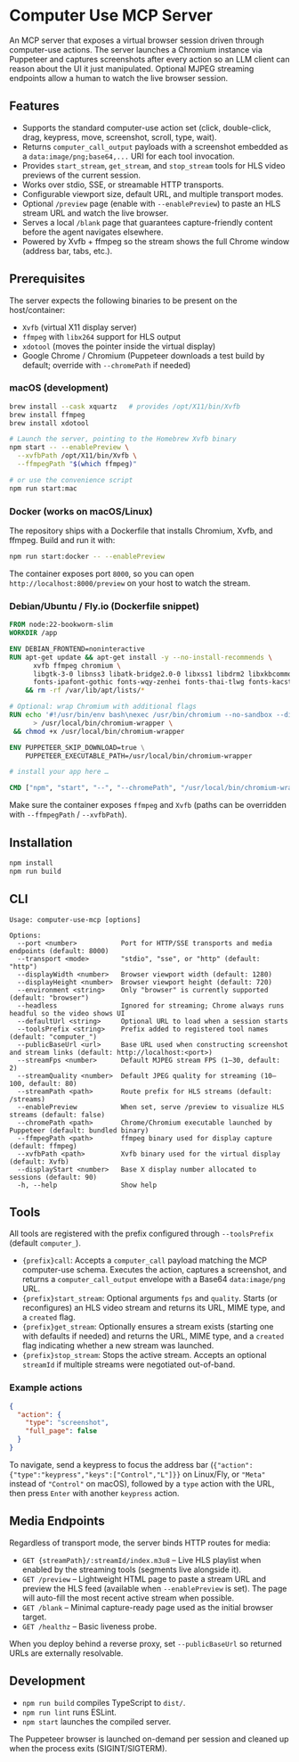 # Computer Use MCP Server

An MCP server that exposes a virtual browser session driven through computer-use actions. The server launches a Chromium instance via Puppeteer and captures screenshots after every action so an LLM client can reason about the UI it just manipulated. Optional MJPEG streaming endpoints allow a human to watch the live browser session.

## Features

- Supports the standard computer-use action set (click, double-click, drag, keypress, move, screenshot, scroll, type, wait).
- Returns `computer_call_output` payloads with a screenshot embedded as a `data:image/png;base64,...` URI for each tool invocation.
- Provides `start_stream`, `get_stream`, and `stop_stream` tools for HLS video previews of the current session.
- Works over stdio, SSE, or streamable HTTP transports.
- Configurable viewport size, default URL, and multiple transport modes.
- Optional `/preview` page (enable with `--enablePreview`) to paste an HLS stream URL and watch the live browser.
- Serves a local `/blank` page that guarantees capture-friendly content before the agent navigates elsewhere.
- Powered by Xvfb + ffmpeg so the stream shows the full Chrome window (address bar, tabs, etc.).

## Prerequisites

The server expects the following binaries to be present on the host/container:

- `Xvfb` (virtual X11 display server)
- `ffmpeg` with `libx264` support for HLS output
- `xdotool` (moves the pointer inside the virtual display)
- Google Chrome / Chromium (Puppeteer downloads a test build by default; override with `--chromePath` if needed)


### macOS (development)

```bash
brew install --cask xquartz   # provides /opt/X11/bin/Xvfb
brew install ffmpeg
brew install xdotool

# Launch the server, pointing to the Homebrew Xvfb binary
npm start -- --enablePreview \
  --xvfbPath /opt/X11/bin/Xvfb \
  --ffmpegPath "$(which ffmpeg)"

# or use the convenience script
npm run start:mac
```

### Docker (works on macOS/Linux)

The repository ships with a Dockerfile that installs Chromium, Xvfb, and ffmpeg. Build and run it with:

```bash
npm run start:docker -- --enablePreview
```

The container exposes port `8000`, so you can open `http://localhost:8000/preview` on your host to watch the stream.

### Debian/Ubuntu / Fly.io (Dockerfile snippet)

```dockerfile
FROM node:22-bookworm-slim
WORKDIR /app

ENV DEBIAN_FRONTEND=noninteractive
RUN apt-get update && apt-get install -y --no-install-recommends \
      xvfb ffmpeg chromium \
      libgtk-3-0 libnss3 libatk-bridge2.0-0 libxss1 libdrm2 libxkbcommon0 libgbm1 libasound2 \
      fonts-ipafont-gothic fonts-wqy-zenhei fonts-thai-tlwg fonts-kacst fonts-freefont-ttf \
    && rm -rf /var/lib/apt/lists/*

# Optional: wrap Chromium with additional flags
RUN echo '#!/usr/bin/env bash\nexec /usr/bin/chromium --no-sandbox --disable-dev-shm-usage "$@"' \
      > /usr/local/bin/chromium-wrapper \
 && chmod +x /usr/local/bin/chromium-wrapper

ENV PUPPETEER_SKIP_DOWNLOAD=true \
    PUPPETEER_EXECUTABLE_PATH=/usr/local/bin/chromium-wrapper

# install your app here …

CMD ["npm", "start", "--", "--chromePath", "/usr/local/bin/chromium-wrapper"]
```

Make sure the container exposes `ffmpeg` and `Xvfb` (paths can be overridden with `--ffmpegPath` / `--xvfbPath`).

## Installation

```bash
npm install
npm run build
```

## CLI

```
Usage: computer-use-mcp [options]

Options:
  --port <number>           Port for HTTP/SSE transports and media endpoints (default: 8000)
  --transport <mode>        "stdio", "sse", or "http" (default: "http")
  --displayWidth <number>   Browser viewport width (default: 1280)
  --displayHeight <number>  Browser viewport height (default: 720)
  --environment <string>    Only "browser" is currently supported (default: "browser")
  --headless                Ignored for streaming; Chrome always runs headful so the video shows UI
  --defaultUrl <string>     Optional URL to load when a session starts
  --toolsPrefix <string>    Prefix added to registered tool names (default: "computer_")
  --publicBaseUrl <url>     Base URL used when constructing screenshot and stream links (default: http://localhost:<port>)
  --streamFps <number>      Default MJPEG stream FPS (1–30, default: 2)
  --streamQuality <number>  Default JPEG quality for streaming (10–100, default: 80)
  --streamPath <path>       Route prefix for HLS streams (default: /streams)
  --enablePreview           When set, serve /preview to visualize HLS streams (default: false)
  --chromePath <path>       Chrome/Chromium executable launched by Puppeteer (default: bundled binary)
  --ffmpegPath <path>       ffmpeg binary used for display capture (default: ffmpeg)
  --xvfbPath <path>         Xvfb binary used for the virtual display (default: Xvfb)
  --displayStart <number>   Base X display number allocated to sessions (default: 90)
  -h, --help                Show help
```

## Tools

All tools are registered with the prefix configured through `--toolsPrefix` (default `computer_`).

- `{prefix}call`: Accepts a `computer_call` payload matching the MCP computer-use schema. Executes the action, captures a screenshot, and returns a `computer_call_output` envelope with a Base64 `data:image/png` URL.
- `{prefix}start_stream`: Optional arguments `fps` and `quality`. Starts (or reconfigures) an HLS video stream and returns its URL, MIME type, and a `created` flag.
- `{prefix}get_stream`: Optionally ensures a stream exists (starting one with defaults if needed) and returns the URL, MIME type, and a `created` flag indicating whether a new stream was launched.
- `{prefix}stop_stream`: Stops the active stream. Accepts an optional `streamId` if multiple streams were negotiated out-of-band.

### Example actions

```json
{
  "action": {
    "type": "screenshot",
    "full_page": false
  }
}
```

To navigate, send a keypress to focus the address bar (`{"action":{"type":"keypress","keys":["Control","L"]}}` on Linux/Fly, or `"Meta"` instead of `"Control"` on macOS), followed by a `type` action with the URL, then press `Enter` with another `keypress` action.

## Media Endpoints

Regardless of transport mode, the server binds HTTP routes for media:

- `GET {streamPath}/:streamId/index.m3u8` – Live HLS playlist when enabled by the streaming tools (segments live alongside it).
- `GET /preview` – Lightweight HTML page to paste a stream URL and preview the HLS feed (available when `--enablePreview` is set). The page will auto-fill the most recent active stream when possible.
- `GET /blank` – Minimal capture-ready page used as the initial browser target.
- `GET /healthz` – Basic liveness probe.

When you deploy behind a reverse proxy, set `--publicBaseUrl` so returned URLs are externally resolvable.

## Development

- `npm run build` compiles TypeScript to `dist/`.
- `npm run lint` runs ESLint.
- `npm start` launches the compiled server.

The Puppeteer browser is launched on-demand per session and cleaned up when the process exits (SIGINT/SIGTERM).
